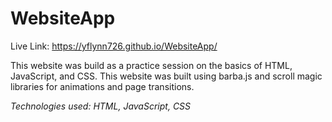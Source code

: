 # WebsiteApp

Live Link: https://yflynn726.github.io/WebsiteApp/

This website was build as a practice session on the basics of HTML, JavaScript, and CSS.  This website was built using barba.js and scroll magic libraries for animations and page transitions. 

*Technologies used: HTML, JavaScript, CSS*
